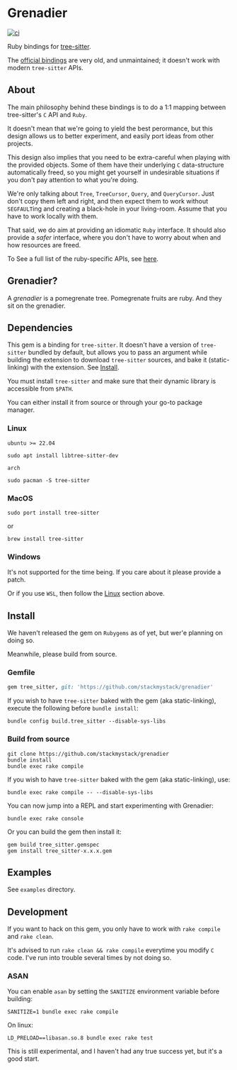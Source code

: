 # Grenadier

[![ci](https://github.com/stackmystack/grenadier/actions/workflows/ci.yml/badge.svg)](https://github.com/stackmystack/grenadier/actions/workflows/ci.yml)

Ruby bindings for [tree-sitter](https://github.com/tree-sitter/tree-sitter).

The [official bindings](https://github.com/tree-sitter/ruby-tree-sitter) are
very old, and unmaintained; it doesn't work with modern `tree-sitter` APIs.

## About
The main philosophy behind these bindings is to do a 1:1 mapping between
tree-sitter's `C` API and `Ruby`.

It doesn't mean that we're going to yield the best perormance, but this design
allows us to better experiment, and easily port ideas from other projects.

This design also implies that you need to be extra-careful when playing with the
provided objects.  Some of them have their underlying `C` data-structure
automatically freed, so you might get yourself in undesirable situations if you
don't pay attention to what you're doing.

We're only talking about `Tree`, `TreeCursor`, `Query`, and `QueryCursor`.  Just
don't copy them left and right, and then expect them to work without
`SEGFAULT`ing and creating a black-hole in your living-room.  Assume that you
have to work locally with them.

That said, we do aim at providing an idiomatic `Ruby` interface.  It should also
provide a _safer_ interface, where you don't have to worry about when and how
resources are freed.

To See a full list of the ruby-specific APIs, see [here](lib/README.md).

## Grenadier?

A _grenadier_ is a pomegrenate tree.  Pomegrenate fruits are ruby.  And they sit
on the grenadier.

## Dependencies

This gem is a binding for `tree-sitter`.  It doesn't have a version of
`tree-sitter` bundled by default, but allows you to pass an argument while building
the extension to download `tree-sitter` sources, and bake it (static-linking) with
the extension.  See [Install](#Install).

You must install `tree-sitter` and make sure that their dynamic library is accessible
from `$PATH`.

You can either install it from source or through your go-to package manager.

### Linux

`ubuntu >= 22.04`

```console
sudo apt install libtree-sitter-dev
```

`arch`

```console
sudo pacman -S tree-sitter
```

### MacOS

```console
sudo port install tree-sitter
```

or

```console
brew install tree-sitter
```

### Windows

It's not supported for the time being.  If you care about it please provide a patch.

Or if you use `WSL`, then follow the [Linux](#Linux) section above.

## Install

We haven't released the gem on `Rubygems` as of yet, but wer'e planning on doing so.

Meanwhile, please build from source.

### Gemfile

```ruby
gem tree_sitter, git: 'https://github.com/stackmystack/grenadier'
```

If you wish to have `tree-sitter` baked with the gem (aka static-linking), execute
the following before `bundle install`:

```console
bundle config build.tree_sitter --disable-sys-libs
```

### Build from source

```console
git clone https://github.com/stackmystack/grenadier
bundle install
bundle exec rake compile
```

If you wish to have `tree-sitter` baked with the gem (aka static-linking), use:

```console
bundle exec rake compile -- --disable-sys-libs
```

You can now jump into a REPL and start experimenting with Grenadier:

```console
bundle exec rake console
```

Or you can build the gem then install it:

```console
gem build tree_sitter.gemspec
gem install tree_sitter-x.x.x.gem
```

## Examples

See `examples` directory.

## Development

If you want to hack on this gem, you only have to work with `rake compile` and
`rake clean`.

It's advised to run `rake clean && rake compile` everytime you modify `C` code.
I've run into trouble several times by not doing so.

### ASAN

You can enable `asan` by setting the `SANITIZE` environment variable before building:

```console
SANITIZE=1 bundle exec rake compile
```

On linux:

``` console
LD_PRELOAD==libasan.so.8 bundle exec rake test
```

This is still experimental, and I haven't had any true success yet, but it's a good
start.
